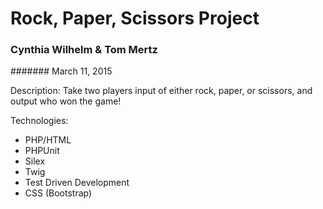 # Rock, Paper, Scissors Project

### Cynthia Wilhelm & Tom Mertz

####### March 11, 2015

Description: Take two players input of either rock, paper, or scissors, and output who won the game!


Technologies:

+ PHP/HTML
+ PHPUnit
+ Silex
+ Twig
+ Test Driven Development
+ CSS (Bootstrap)
